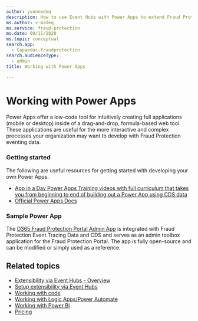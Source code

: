```yaml
---
author: yvonnedeq
description: How to use Event Hubs with Power Apps to extend Fraud Protection functionality and incorporate Fraud Protection data into an organization’s processes and workflows.
ms.author: v-madeq
ms.service: fraud-protection
ms.date: 09/11/2020
ms.topic: conceptual
search.app:
  - Capaedac-fraudprotection
search.audienceType:
  - admin
title: Working with Power Apps

---
```

# Working with Power Apps

Power Apps offer a low-code tool for intuitively creating full applications (mobile or desktop) inside of a drag-and-drop, formula-based web tool. These applications are useful for the more interactive and complex processes your organization may want to develop with Fraud Protection eventing data.

### Getting started

The following are useful resources for getting started with developing your own Power Apps.
- [App in a Day Power Apps Training videos with full curriculum that takes you from beginning to end of building out a Power App using CDS data](https://powerapps.microsoft.com/blog/free-app-in-a-day-powerapps-training-and-more-from-pragmatic-works/)
- [Official Power Apps Docs](https://docs.microsoft.com/powerapps/)

### Sample Power App

The [D365 Fraud Protection Portal Admin App](https://github.com/microsoft/Dynamics-365-Fraud-Protection-Samples/tree/master/power%20app%20sample) is integrated with Fraud Protection Event Tracing Data and CDS and serves as an admin toolbox application for the Fraud Protection Portal. The app is fully open-source and can be modified or simply used as a reference.

## Related topics
- [Extensibility via Event Hubs - Overview]( extensibility-via-event-hubs-overview.md)
- [Setup extensibility via Event Hubs](extensibility-setup.md)	
- [Working with code](extensibility-with-code.md)
- [Working with Logic Apps/Power Automate]( extensibility-with-power-automate.md)
- [Working with Power BI]( extensibility-with-power-bi.md)
- [Pricing](extensibility-pricing.md)

